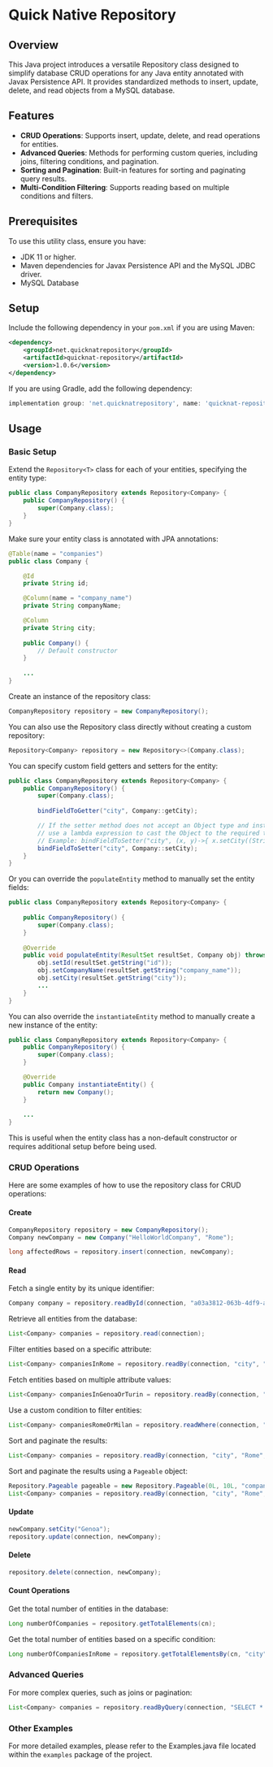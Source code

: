 # Quick Native Repository

## Overview

This Java project introduces a versatile Repository<T> class designed to simplify database CRUD operations for any Java entity annotated with Javax Persistence API. It provides standardized methods to insert, update, delete, and read objects from a MySQL database.

## Features

- **CRUD Operations**: Supports insert, update, delete, and read operations for entities.
- **Advanced Queries**: Methods for performing custom queries, including joins, filtering conditions, and pagination.
- **Sorting and Pagination**: Built-in features for sorting and paginating query results.
- **Multi-Condition Filtering**: Supports reading based on multiple conditions and filters.

## Prerequisites

To use this utility class, ensure you have:
- JDK 11 or higher.
- Maven dependencies for Javax Persistence API and the MySQL JDBC driver.
- MySQL Database

## Setup

Include the following dependency in your `pom.xml` if you are using Maven:

```xml
<dependency>
    <groupId>net.quicknatrepository</groupId>
    <artifactId>quicknat-repository</artifactId>
    <version>1.0.6</version>
</dependency>
```

If you are using Gradle, add the following dependency:

```gradle
implementation group: 'net.quicknatrepository', name: 'quicknat-repository', version: '1.0.6'
```

## Usage

### Basic Setup

Extend the `Repository<T>` class for each of your entities, specifying the entity type:

```java
public class CompanyRepository extends Repository<Company> {
    public CompanyRepository() {
        super(Company.class);
    }
}
```

Make sure your entity class is annotated with JPA annotations:

```java
@Table(name = "companies")
public class Company {

    @Id
    private String id;

    @Column(name = "company_name")
    private String companyName;

    @Column
    private String city;
    
    public Company() {
        // Default constructor
    }
    
    ...
}
```

Create an instance of the repository class:

```java
CompanyRepository repository = new CompanyRepository();
```

You can also use the Repository class directly without creating a custom repository:

```java
Repository<Company> repository = new Repository<>(Company.class);
```

You can specify custom field getters and setters for the entity:

```java
public class CompanyRepository extends Repository<Company> {
    public CompanyRepository() {
        super(Company.class);
        
        bindFieldToGetter("city", Company::getCity);

        // If the setter method does not accept an Object type and instead expects a specific type (e.g., String),
        // use a lambda expression to cast the Object to the required type before passing it to the setter method.
        // Example: bindFieldToSetter("city", (x, y)->{ x.setCity((String)y); });
        bindFieldToSetter("city", Company::setCity);
    }
}
```

Or you can override the `populateEntity` method to manually set the entity fields:

```java
public class CompanyRepository extends Repository<Company> {
    
    public CompanyRepository() {
        super(Company.class);
    }
    
    @Override
    public void populateEntity(ResultSet resultSet, Company obj) throws SQLException {
        obj.setId(resultSet.getString("id"));
        obj.setCompanyName(resultSet.getString("company_name"));
        obj.setCity(resultSet.getString("city"));
        ...
    }
}
```

You can also override the `instantiateEntity` method to manually create a new instance of the entity:

```java
public class CompanyRepository extends Repository<Company> {
    public CompanyRepository() {
        super(Company.class);
    }

    @Override
    public Company instantiateEntity() {
        return new Company();
    }
    
    ...
}
```

This is useful when the entity class has a non-default constructor or requires additional setup before being used.

### CRUD Operations

Here are some examples of how to use the repository class for CRUD operations:

#### Create
```java
CompanyRepository repository = new CompanyRepository();
Company newCompany = new Company("HelloWorldCompany", "Rome");

long affectedRows = repository.insert(connection, newCompany);
```

#### Read

Fetch a single entity by its unique identifier:

```java
Company company = repository.readById(connection, "a03a3812-063b-4df9-a945-d87d4abd6d77");
```

Retrieve all entities from the database:

```java
List<Company> companies = repository.read(connection);
```

Filter entities based on a specific attribute:

```java
List<Company> companiesInRome = repository.readBy(connection, "city", "Rome");
```

Fetch entities based on multiple attribute values:

```java
List<Company> companiesInGenoaOrTurin = repository.readBy(connection, "city", Arrays.asList("Genoa", "Turin"));
```

Use a custom condition to filter entities:

```java
List<Company> companiesRomeOrMilan = repository.readWhere(connection, "city = 'Rome' OR city = 'Milan'");
```

Sort and paginate the results:

```java
List<Company> companies = repository.readBy(connection, "city", "Rome", "company_name DESC", 10L, 0L); // (..., orderByClause, limit, offset)
```

Sort and paginate the results using a `Pageable` object:

```java
Repository.Pageable pageable = new Repository.Pageable(0L, 10L, "companyName", "desc"); // (page, size, sort, order)
List<Company> companies = repository.readBy(connection, "city", "Rome", pageable);
```

#### Update
```java
newCompany.setCity("Genoa");
repository.update(connection, newCompany);
```

#### Delete
```java
repository.delete(connection, newCompany);
```

#### Count Operations

Get the total number of entities in the database:

```java
Long numberOfCompanies = repository.getTotalElements(cn);
```

Get the total number of entities based on a specific condition:

```java
Long numberOfCompaniesInRome = repository.getTotalElementsBy(cn, "city", "Rome");
```

### Advanced Queries

For more complex queries, such as joins or pagination:

```java
List<Company> companies = repository.readByQuery(connection, "SELECT * FROM companies WHERE city = ?;", "Rome");
```

### Other Examples

For more detailed examples, please refer to the Examples.java file located within the `examples`  package of the project.


